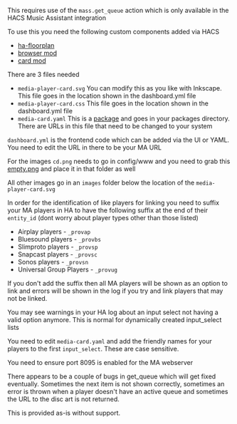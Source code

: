 This requires use of the `mass.get_queue` action which is only available in the HACS Music Assistant integration

To use this you need the following custom components added via HACS

- [ha-floorplan](https://github.com/ExperienceLovelace/ha-floorplan)
- [browser mod](https://github.com/thomasloven/hass-browser_mod)
- [card mod](https://github.com/thomasloven/lovelace-card-mod)

There are 3 files needed

- `media-player-card.svg` You can modify this as you like with Inkscape. This file goes in the location shown in the dashboard.yml file
- `media-player-card.css` This file goes in the location shown in the dashboard.yml file
- `media-card.yaml` This is a [package](https://www.home-assistant.io/docs/configuration/packages/) and goes in your packages directory. There are URLs in this file that need to be changed to your system

`dashboard.yml` is the frontend code which can be added via the UI or YAML. You need to edit the URL in there to be your MA URL

For the images `cd.png` needs to go in config/www and you need to grab this [empty.png](https://upload.wikimedia.org/wikipedia/commons/5/59/Empty.png) and place it in that folder as well

All other images go in an `images` folder below the location of the `media-player-card.svg`

In order for the identification of like players for linking you need to suffix your MA players in HA to have the following suffix at the end of their `entity_id` (dont worry about player types other than those listed)

- Airplay players - `_provap`
- Bluesound players - `_provbs`
- Slimproto players - `_provsp`
- Snapcast players - `_provsc`
- Sonos players - `_provsn`
- Universal Group Players - `_provug`

If you don't add the suffix then all MA players will be shown as an option to link and errors will be shown in the log if you try and link players that may not be linked.

You may see warnings in your HA log about an input select not having a valid option anymore. This is normal for dynamically created input_select lists

You need to edit `media-card.yaml` and add the friendly names for your players to the first `input_select`. These are case sensitive.

You need to ensure port 8095 is enabled for the MA webserver

There appears to be a couple of bugs in get_queue which will get fixed eventually. Sometimes the next item is not shown correctly, sometimes an error is thrown when a player doesn't have an active queue and sometimes the URL to the disc art is not returned.

This is provided as-is without support.

